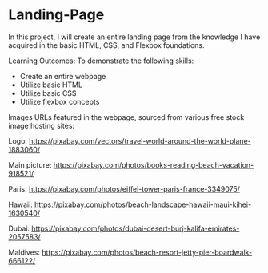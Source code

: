 # Landing-Page

In this project, I will create an entire landing page from the knowledge I have acquired in the basic HTML, CSS, and Flexbox foundations.

Learning Outcomes: To demonstrate the following skills:
- Create an entire webpage
- Utilize basic HTML
- Utilize basic CSS
- Utilize flexbox concepts

Images URLs featured in the webpage, sourced from various free stock image hosting sites:

Logo: https://pixabay.com/vectors/travel-world-around-the-world-plane-1883060/

Main picture: https://pixabay.com/photos/books-reading-beach-vacation-918521/

Paris: https://pixabay.com/photos/eiffel-tower-paris-france-3349075/

Hawaii: https://pixabay.com/photos/beach-landscape-hawaii-maui-kihei-1630540/

Dubai: https://pixabay.com/photos/dubai-desert-burj-kalifa-emirates-2057583/

Maldives: https://pixabay.com/photos/beach-resort-jetty-pier-boardwalk-666122/
